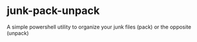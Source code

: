 # junk-pack-unpack
A simple powershell utility to organize your junk files (pack) or the opposite (unpack)
